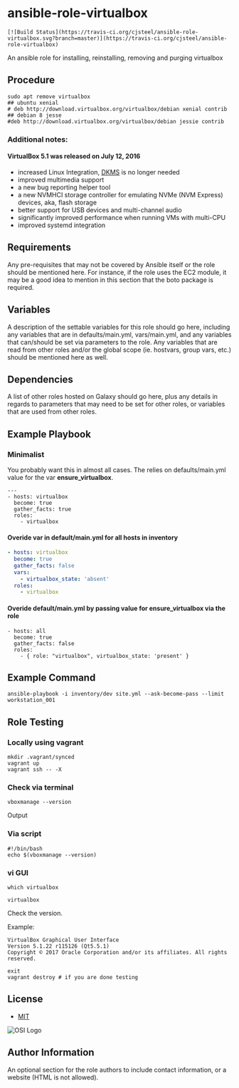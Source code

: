 
ansible-role-virtualbox
=======================

```shell
[![Build Status](https://travis-ci.org/cjsteel/ansible-role-virtualbox.svg?branch=master)](https://travis-ci.org/cjsteel/ansible-role-virtualbox)
```

An ansible role for installing, reinstalling, removing and purging virtualbox

## Procedure

```shell
sudo apt remove virtualbox
## ubuntu xenial
# deb http://download.virtualbox.org/virtualbox/debian xenial contrib
## debian 8 jesse
#deb http://download.virtualbox.org/virtualbox/debian jessie contrib
```

### Additional notes:

#### VirtualBox 5.1 was released on July 12, 2016

- increased Linux Integration, [DKMS](https://www.linuxbabe.com/virtualbox/how-to-install-virtualbox-guest-additions-on-ubuntu-step-by-step) is no longer needed
- improved multimedia support
- a new bug reporting helper tool
- a new NVMHCI storage controller for emulating NVMe (NVM Express) devices, aka, flash storage
- better support for USB devices and multi-channel audio
- significantly improved performance when running VMs with multi-CPU
- improved systemd integration

## Requirements

Any pre-requisites that may not be covered by Ansible itself or the role should be mentioned here. For instance, if the role uses the EC2 module, it may be a good idea to mention in this section that the boto package is required.


## Variables

A description of the settable variables for this role should go here, including any variables that are in defaults/main.yml, vars/main.yml, and any variables that can/should be set via parameters to the role. Any variables that are read from other roles and/or the global scope (ie. hostvars, group vars, etc.) should be mentioned here as well.


## Dependencies

A list of other roles hosted on Galaxy should go here, plus any details in regards to parameters that may need to be set for other roles, or variables that are used from other roles.

## Example Playbook


### Minimalist
You probably want this in almost all cases. The relies on defaults/main.yml value for the var **ensure_virtualbox**.

```shell
---
- hosts: virtualbox
  become: true
  gather_facts: true
  roles:
    - virtualbox
```

#### Overide var in default/main.yml for all hosts in inventory

```yaml
- hosts: virtualbox
  become: true
  gather_facts: false
  vars:
    - virtualbox_state: 'absent'
  roles:
    - virtualbox
```

#### Overide default/main.yml by passing value for ensure_virtualbox via the role

    - hosts: all
      become: true
      gather_facts: false
      roles:
        - { role: "virtualbox", virtualbox_state: 'present' }


## Example Command

```shell
ansible-playbook -i inventory/dev site.yml --ask-become-pass --limit workstation_001
```

## Role Testing

### Locally using vagrant

```shell
mkdir .vagrant/synced
vagrant up
vagrant ssh -- -X
```

### Check via terminal

```shell
vboxmanage --version
```
Output

### Via script

```shell
#!/bin/bash
echo $(vboxmanage --version)
```

### vi GUI

```shell
which virtualbox
```

```shell
virtualbox
```

Check the version.

Example:

```shell
VirtualBox Graphical User Interface
Version 5.1.22 r115126 (Qt5.5.1)
Copyright © 2017 Oracle Corporation and/or its affiliates. All rights reserved.
```


```shell
exit
vagrant destroy # if you are done testing
```


License
-------

* [MIT](https://opensource.org/licenses/MIT)

![OSI Logo](https://opensource.org/files/osi_logo_100X133_90ppi_0.png "OSI Logo")


Author Information
------------------

An optional section for the role authors to include contact information, or a website (HTML is not allowed).
